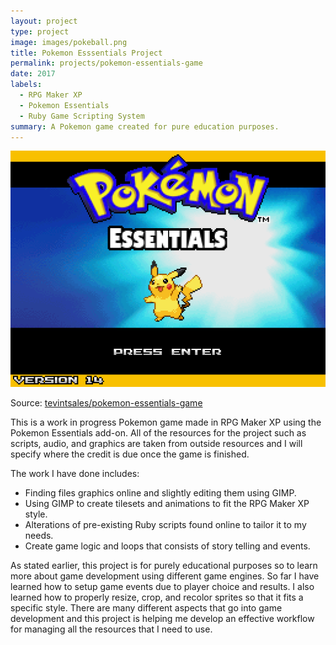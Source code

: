 ```yaml
---
layout: project
type: project
image: images/pokeball.png
title: Pokemon Esssentials Project
permalink: projects/pokemon-essentials-game
date: 2017
labels:
  - RPG Maker XP
  - Pokemon Essentials
  - Ruby Game Scripting System
summary: A Pokemon game created for pure education purposes.
---
```


<img class="ui medium left floated image" src="../images/pokemonessentials.png">

Source: <a href="https://github.com/tevintsales/pokemon-essentials-game"><i class="large github icon "></i>tevintsales/pokemon-essentials-game</a>

This is a work in progress Pokemon game made in RPG Maker XP using the Pokemon Essentials add-on. All of the resources for the project such as scripts, audio, and graphics are taken from outside resources and I will specify where the credit is due once the game is finished.

The work I have done includes:
- Finding files graphics online and slightly editing them using GIMP.
- Using GIMP to create tilesets and animations to fit the RPG Maker XP style. 
- Alterations of pre-existing Ruby scripts found online to tailor it to my needs.
- Create game logic and loops that consists of story telling and events.

As stated earlier, this project is for purely educational purposes so to learn more about game development using different game engines. So far I have learned how to setup game events due to player choice and results. I also learned how to properly resize, crop, and recolor sprites so that it fits a specific style. There are many different aspects that go into game development and this project is helping me develop an effective workflow for managing all the resources that I need to use.
